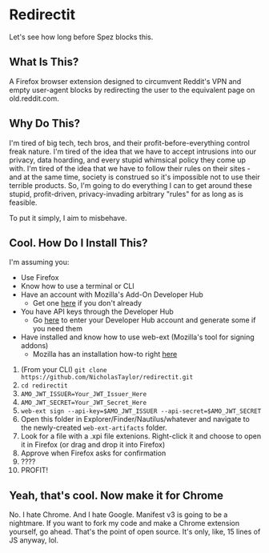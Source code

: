 # Redirectit
Let's see how long before Spez blocks this.

## What Is This?
A Firefox browser extension designed to circumvent Reddit's VPN and empty user-agent blocks by redirecting the user to the equivalent page on old.reddit.com.

## Why Do This?
I'm tired of big tech, tech bros, and their profit-before-everything control freak nature. I'm tired of the idea that we have to accept intrusions into our privacy, data hoarding, and every stupid whimsical policy they come up with. I'm tired of the idea that we have to follow their rules on their sites - and at the same time, society is construed so it's impossible not to use their terrible products. So, I'm going to do everything I can to get around these stupid, profit-driven, privacy-invading arbitrary "rules" for as long as is feasible.

To put it simply, I aim to misbehave.

## Cool. How Do I Install This?
I'm assuming you:
* Use Firefox
* Know how to use a terminal or CLI
* Have an account with Mozilla's Add-On Developer Hub
	* Get one [here](https://accounts.firefox.com/signin "here") if you don't already
* You have API keys through the Developer Hub
	* Go [here](https://addons.mozilla.org/en-US/developers/addon/api/key/ "here") to enter your Developer Hub account and generate some if you need them
* Have installed and know how to use web-ext (Mozilla's tool for signing addons)
	* Mozilla has an installation how-to right [here](https://extensionworkshop.com/documentation/develop/getting-started-with-web-ext/ "here")


1. (From your CLI) `git clone https://github.com/NicholasTaylor/redirectit.git`
2. `cd redirectit`
3. `AMO_JWT_ISSUER=Your_JWT_Issuer_Here`
4. `AMO_JWT_SECRET=Your_JWT_Secret_Here`
5. `web-ext sign --api-key=$AMO_JWT_ISSUER --api-secret=$AMO_JWT_SECRET`
6. Open this folder in Explorer/Finder/Nautilus/whatever and navigate to the newly-created `web-ext-artifacts` folder.
7. Look for a file with a .xpi file extenions. Right-click it and choose to open it in Firefox (or drag and drop it into Firefox)
8. Approve when Firefox asks for confirmation
9. ????
10. PROFIT!
## Yeah, that's cool. Now make it for Chrome
No. I hate Chrome. And I hate Google. Manifest v3 is going to be a nightmare. If you want to fork my code and make a Chrome extension yourself, go ahead. That's the point of open source. It's only, like, 15 lines of JS anyway, lol.